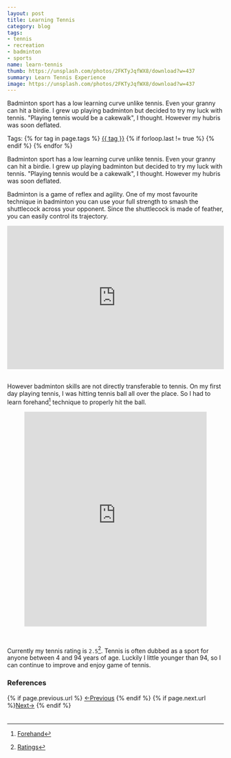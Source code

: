 ```yaml
---
layout: post
title: Learning Tennis
category: blog
tags:
- tennis
- recreation
- badminton
- sports
name: learn-tennis
thumb: https://unsplash.com/photos/2FKTyJqfWX8/download?w=437
summary: Learn Tennis Experience
image: https://unsplash.com/photos/2FKTyJqfWX8/download?w=437
---
```


Badminton sport has a low learning curve unlike tennis. Even your granny can hit a birdie. I grew up playing badminton but decided to try my luck with tennis. "Playing tennis would be a cakewalk", I thought. However my hubris was soon deflated.<!-- truncate_here -->

<p>Tags: {% for tag in page.tags %} <a class="mytag" href="/tag/{{ tag }}" title="View posts tagged with &quot;{{ tag }}&quot;">{{ tag }}</a>  {% if forloop.last != true %} {% endif %} {% endfor %} </p>

Badminton sport has a low learning curve unlike tennis. Even your granny can hit a birdie. I grew up playing badminton but decided to try my luck with tennis. "Playing tennis would be a cakewalk", I thought. However my hubris was soon deflated.

Badminton is a game of reflex and agility. One of my most favourite technique in badminton you can use your full strength to smash the shuttlecock across your opponent. Since the shuttlecock is made of feather, you can easily control its trajectory.

<div style='position:relative; padding-bottom:calc(57.50% + 44px)'><iframe src='https://gfycat.com/ifr/PreciousPeriodicAlpinegoat' frameborder='0' scrolling='no' width='100%' height='100%' style='position:absolute;top:0;left:0;' allowfullscreen></iframe></div> <br>

However badminton skills are not directly transferable to tennis. On my first day playing tennis, I was hitting tennis ball all over the place.  So I had to learn forehand[^forehand] technique to properly hit the ball.



<p>
<center>
<figure>
  <iframe height="500" src="https://www.youtube.com/embed/JCD6_j7W2Vk"  scrolling="no" frameborder="0" style="position: relative;  width: 100%;" allow="accelerometer; autoplay; clipboard-write; encrypted-media; gyroscope; picture-in-picture" allowfullscreen></iframe>
</figure>
</center>
</p>

<br>


Currently my tennis rating is `2.5`[^rating]. Tennis is often dubbed as a sport for anyone between 4 and 94 years of age. Luckily I little younger than 94, so I can continue to improve and enjoy game of tennis.

### References

[^rating]: [Ratings](https://www.usta.com/content/dam/usta/pdfs/10013_experience_player_ntrp_guidelines.pdf)
[^forehand]: [Forehand](https://en.wikipedia.org/wiki/Forehand)
[^old-sport]: [Telegraph- tennis good for body at any age](https://www.telegraph.co.uk/tennis/beginners/tennis-good-for-body-at-any-age/)

<nav class="pagination clear" style="padding-bottom:20px;">
{% if page.previous.url %} <a class="prev-item" href="{{page.previous.url}}" title="Previous Post: {{page.previous.title}}">&larr;Previous</a>   {% endif %}  {% if page.next.url %}<a class="next-item" href="{{page.next.url}}" title="Next Post: {{page.next.title}}">Next&rarr;</a>         {% endif %}
</nav>
